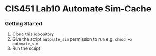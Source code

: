 # CIS451 Lab10 Automate Sim-Cache

### Getting Started ###  

1. Clone this repository
2. Give the script `automate_sim` permission to run e.g. `chmod +x automate_sim`
3. Run the script
